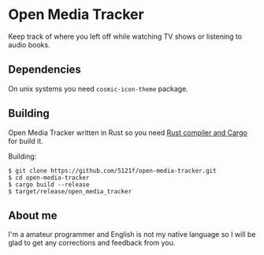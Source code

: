 # Open Media Tracker

Keep track of where you left off while watching TV shows or listening to audio
books.

## Dependencies

On unix systems you need `cosmic-icon-theme` package.

## Building

Open Media Tracker written in Rust so you need
[Rust compiler and Cargo](https://www.rust-lang.org) for build it.

Building:

```
$ git clone https://github.com/5121f/open-media-tracker.git
$ cd open-media-tracker
$ cargo build --release
$ target/release/open_media_tracker
```

## About me

I'm a amateur programmer and English is not my native language so I will be
glad to get any corrections and feedback from you.
